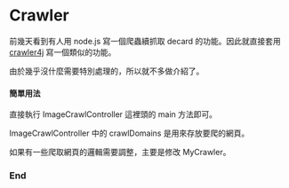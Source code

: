 # Crawler

前幾天看到有人用 node.js 寫一個爬蟲續抓取 decard 的功能。因此就直接套用 [crawler4j](https://github.com/yasserg/crawler4j) 寫一個類似的功能。

由於幾乎沒什麼需要特別處理的，所以就不多做介紹了。

#### 簡單用法

直接執行 ImageCrawlController 這裡頭的 main 方法即可。

ImageCrawlController 中的 crawlDomains 是用來存放要爬的網頁。

如果有一些爬取網頁的邏輯需要調整，主要是修改 MyCrawler。



### End